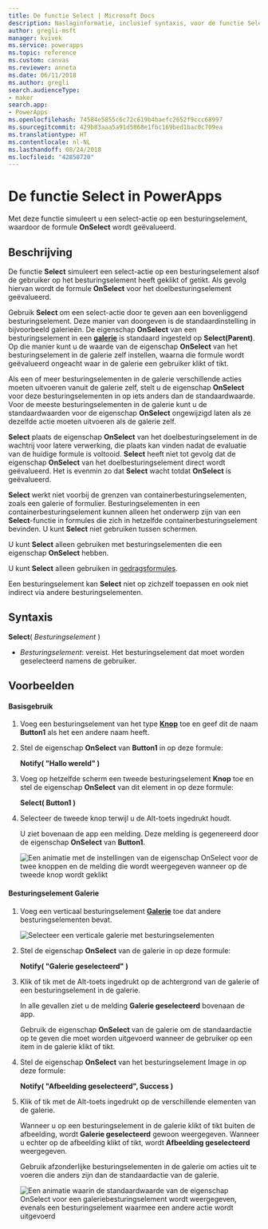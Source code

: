 ```yaml
---
title: De functie Select | Microsoft Docs
description: Naslaginformatie, inclusief syntaxis, voor de functie Select in PowerApps
author: gregli-msft
manager: kvivek
ms.service: powerapps
ms.topic: reference
ms.custom: canvas
ms.reviewer: anneta
ms.date: 06/11/2018
ms.author: gregli
search.audienceType:
- maker
search.app:
- PowerApps
ms.openlocfilehash: 74584e5855c6c72c619b4baefc2652f9ccc68997
ms.sourcegitcommit: 429b83aaa5a91d5868e1fbc169bed1bac0c709ea
ms.translationtype: HT
ms.contentlocale: nl-NL
ms.lasthandoff: 08/24/2018
ms.locfileid: "42850720"
---
```

# <a name="select-function-in-powerapps"></a>De functie Select in PowerApps
Met deze functie simuleert u een select-actie op een besturingselement, waardoor de formule **OnSelect** wordt geëvalueerd.

## <a name="description"></a>Beschrijving
De functie **Select** simuleert een select-actie op een besturingselement alsof de gebruiker op het besturingselement heeft geklikt of getikt. Als gevolg hiervan wordt de formule **OnSelect** voor het doelbesturingselement geëvalueerd.

Gebruik **Select** om een select-actie door te geven aan een bovenliggend besturingselement. Deze manier van doorgeven is de standaardinstelling in bijvoorbeeld galerieën. De eigenschap **OnSelect** van een besturingselement in een **[galerie](../controls/control-gallery.md)** is standaard ingesteld op **Select(Parent)**. Op die manier kunt u de waarde van de eigenschap **OnSelect** van het besturingselement in de galerie zelf instellen, waarna die formule wordt geëvalueerd ongeacht waar in de galerie een gebruiker klikt of tikt.

Als een of meer besturingselementen in de galerie verschillende acties moeten uitvoeren vanuit de galerie zelf, stelt u de eigenschap **OnSelect** voor deze besturingselementen in op iets anders dan de standaardwaarde. Voor de meeste besturingselementen in de galerie kunt u de standaardwaarden voor de eigenschap **OnSelect** ongewijzigd laten als ze dezelfde actie moeten uitvoeren als de galerie zelf.

**Select** plaats de eigenschap **OnSelect** van het doelbesturingselement in de wachtrij voor latere verwerking, die plaats kan vinden nadat de evaluatie van de huidige formule is voltooid. **Select** heeft niet tot gevolg dat de eigenschap **OnSelect** van het doelbesturingselement direct wordt geëvalueerd. Het is evenmin zo dat **Select** wacht totdat **OnSelect** is geëvalueerd.

**Select** werkt niet voorbij de grenzen van containerbesturingselementen, zoals een galerie of formulier. Besturingselementen in een containerbesturingselement kunnen alleen het onderwerp zijn van een **Select**-functie in formules die zich in hetzelfde containerbesturingselement bevinden. U kunt **Select** niet gebruiken tussen schermen.

U kunt **Select** alleen gebruiken met besturingselementen die een eigenschap **OnSelect** hebben.

U kunt **Select** alleen gebruiken in [gedragsformules](../working-with-formulas-in-depth.md).

Een besturingselement kan **Select** niet op zichzelf toepassen en ook niet indirect via andere besturingselementen.

## <a name="syntax"></a>Syntaxis
**Select**( *Besturingselement* )

* *Besturingselement*: vereist.  Het besturingselement dat moet worden geselecteerd namens de gebruiker.

## <a name="examples"></a>Voorbeelden

#### <a name="basic-usage"></a>Basisgebruik

1. Voeg een besturingselement van het type **[Knop](../controls/control-button.md)** toe en geef dit de naam **Button1** als het een andere naam heeft.

1. Stel de eigenschap **OnSelect** van **Button1** in op deze formule:

    **Notify( "Hallo wereld" )**

1. Voeg op hetzelfde scherm een tweede besturingselement **Knop** toe en stel de eigenschap **OnSelect** van dit element in op deze formule:

    **Select( Button1 )**

1. Selecteer de tweede knop terwijl u de Alt-toets ingedrukt houdt.

    U ziet bovenaan de app een melding. Deze melding is gegenereerd door de eigenschap **OnSelect** van **Button1**.

    ![Een animatie met de instellingen van de eigenschap OnSelect voor de twee knoppen en de melding die wordt weergegeven wanneer op de tweede knop wordt geklikt](media/function-select/basic-select.gif)

#### <a name="gallery-control"></a>Besturingselement Galerie

1. Voeg een verticaal besturingselement **[Galerie](../controls/control-gallery.md)** toe dat andere besturingselementen bevat.

    ![Selecteer een verticale galerie met besturingselementen](media/function-select/select-gallery.png)

2. Stel de eigenschap **OnSelect** van de galerie in op deze formule:
 
    **Notify( "Galerie geselecteerd" )**

3. Klik of tik met de Alt-toets ingedrukt op de achtergrond van de galerie of een besturingselement in de galerie.

    In alle gevallen ziet u de melding **Galerie geselecteerd** bovenaan de app.

    Gebruik de eigenschap **OnSelect** van de galerie om de standaardactie op te geven die moet worden uitgevoerd wanneer de gebruiker op een item in de galerie klikt of tikt.

5. Stel de eigenschap **OnSelect** van het besturingselement Image in op deze formule:

    **Notify( "Afbeelding geselecteerd", Success )**

6. Klik of tik met de Alt-toets ingedrukt op de verschillende elementen van de galerie.

    Wanneer u op een besturingselement in de galerie klikt of tikt buiten de afbeelding, wordt **Galerie geselecteerd** gewoon weergegeven. Wanneer u echter op de afbeelding klikt of tikt, wordt **Afbeelding geselecteerd** weergegeven.
 
    Gebruik afzonderlijke besturingselementen in de galerie om acties uit te voeren die anders zijn dan de standaardactie van de galerie.

    ![Een animatie waarin de standaardwaarde van de eigenschap OnSelect voor een galeriebesturingselement wordt weergegeven, evenals een besturingselement waarmee een andere actie wordt uitgevoerd](media/function-select/gallery-select.gif)
